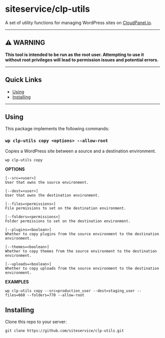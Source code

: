 # siteservice/clp-utils

A set of utility functions for managing WordPress sites on [CloudPanel.io](https://www.cloudpanel.io/).

---

## ⚠️ WARNING

**This tool is intended to be run as the root user. Attempting to use it without root privileges will lead to permission issues and potential errors.**

---

## Quick Links

- [Using](#using)
- [Installing](#installing)

---

## Using

This package implements the following commands:

### `wp clp-utils copy <options> --allow-root`

Copies a WordPress site between a source and a destination environment.

```
wp clp-utils copy
```

**OPTIONS**

    [--src=<user>]
    User that owns the source environment.

    [--dest=<user>]
    User that owns the destination environment.

    [--files=<permissions>]
    File permissions to set on the destination environment.

    [--folders=<permissions>]
    Folder permissions to set on the destination environment.

    [--plugins=<boolean>]
    Whether to copy plugins from the source environment to the destination environment.

    [--themes=<boolean>]
    Whether to copy themes from the source environment to the destination environment.

    [--uploads=<boolean>]
    Whether to copy uploads from the source environment to the destination environment.

**EXAMPLES**

`wp clp-utils copy --src=production_user --dest=staging_user --files=660 --folders=770 --allow-root`

## Installing

Clone this repo to your server:

    git clone https://github.com/siteservice/clp-utils.git
